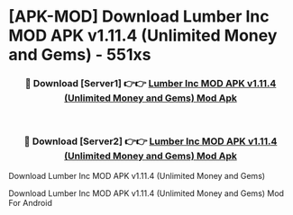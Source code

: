 # [APK-MOD] Download Lumber Inc MOD APK v1.11.4 (Unlimited Money and Gems) - 551xs


<div align="center">
<h3>🔴 Download [Server1] 👉👉 <a href="https://apk-comot.site?title=Lumber_Inc_MOD_APK_v1.11.4_(Unlimited_Money_and_Gems)">Lumber Inc MOD APK v1.11.4 (Unlimited Money and Gems) Mod Apk</a></h3><br>
<h3>🔴 Download [Server2] 👉👉 <a href="https://apk-comot.site?title=Lumber_Inc_MOD_APK_v1.11.4_(Unlimited_Money_and_Gems)">Lumber Inc MOD APK v1.11.4 (Unlimited Money and Gems) Mod Apk</a></h3>
</div>



Download Lumber Inc MOD APK v1.11.4 (Unlimited Money and Gems) 

Download Lumber Inc MOD APK v1.11.4 (Unlimited Money and Gems) Mod For Android